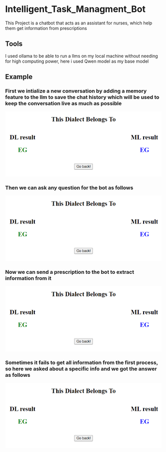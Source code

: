 # Intelligent_Task_Managment_Bot

This Project is a chatbot that acts as an assistant for nurses, which help them get information from prescriptions

## Tools
I used ollama to be able to run a llms on my local machine without needing for high computing power, here i used Qwen model as my base model

## Example

### First we intialize a new conversation by adding a memory feature to the llm to save the chat history which will be used to keep the conversation live as much as possible
![My Image](https://raw.githubusercontent.com/muhammadayman97/Arabic-Dialect/main/Screenshot%20(49).png)

### Then we can ask any question for the bot as follows
![My Image](https://raw.githubusercontent.com/muhammadayman97/Arabic-Dialect/main/Screenshot%20(49).png)

### Now we can send a prescription to the bot to extract information from it
![My Image](https://raw.githubusercontent.com/muhammadayman97/Arabic-Dialect/main/Screenshot%20(49).png)

### Sometimes it fails to get all information from the first process, so here we asked about a specific info and we got the answer as follows
![My Image](https://raw.githubusercontent.com/muhammadayman97/Arabic-Dialect/main/Screenshot%20(49).png)
